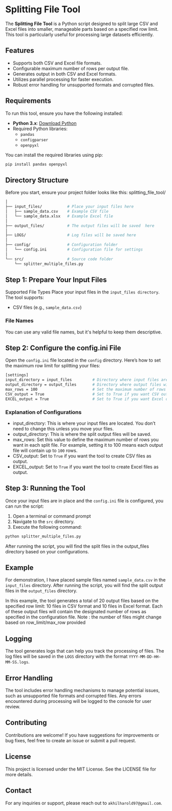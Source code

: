 # Splitting File Tool

The **Splitting File Tool** is a Python script designed to split large CSV and Excel files into smaller, manageable parts based on a specified row limit. This tool is particularly useful for processing large datasets efficiently.

## Features

- Supports both CSV and Excel file formats.
- Configurable maximum number of rows per output file.
- Generates output in both CSV and Excel formats.
- Utilizes parallel processing for faster execution.
- Robust error handling for unsupported formats and corrupted files.

## Requirements

To run this tool, ensure you have the following installed:

- **Python 3.x**: [Download Python](https://www.python.org/downloads/)
- Required Python libraries:
  - `pandas`
  - `configparser`
  - `openpyxl`

You can install the required libraries using pip:

```bash
pip install pandas openpyxl
```
## Directory Structure

Before you start, ensure your project folder looks like this:
splitting_file_tool/ 
```bash
│
├── input_files/           # Place your input files here
│   ├── sample_data.csv    # Example CSV file
│   └── sample_data.xlsx   # Example Excel file
│
├── output_files/          # The output files will be saved  here
│
├── LOGS/                  # Log files will be saved here
│
├── config/                # Configuration folder
│   └── config.ini         # Configuration file for settings
│
└── src/                   # Source code folder
    └── splitter_multiple_files.py
```

## Step 1: Prepare Your Input Files
Supported File Types
Place your input files in the ```input_files directory```. The tool supports:
* CSV files (e.g., ```sample_data.csv```)

### File Names
You can use any valid file names, but it's helpful to keep them descriptive.

## Step 2: Configure the config.ini File
Open the ```config.ini``` file located in the ```config``` directory. Here’s how to set the maximum row limit for splitting your files:
``` bash
[settings]
input_directory = input_files         # Directory where input files are stored
output_directory = output_files       # Directory where output files will be saved
max_rows = 100                        # Set the maximum number of rows per output file
CSV_output = True                     # Set to True if you want CSV outputs
EXCEL_output = True                   # Set to True if you want Excel outputs
```
### Explanation of Configurations
* input_directory: This is where your input files are located. You don’t need to change this unless you move your files.
* output_directory: This is where the split output files will be saved.
* max_rows: Set this value to define the maximum number of rows you want in each split file. For example, setting it to 100 means each output file will contain up to ```100``` rows.
* CSV_output: Set to ```True``` if you want the tool to create CSV files as output.
* EXCEL_output: Set to ```True``` if you want the tool to create Excel files as output.

## Step 3: Running the Tool
Once your input files are in place and the ```config.ini``` file is configured, you can run the script:

1. Open a terminal or command prompt 
2. Navigate to the ```src``` directory.
3. Execute the following command:
``` bash
python splitter_multiple_files.py
```
After running the script, you will find the split files in the output_files directory based on your configurations.
## Example
For demonstration, I have placed sample files named  ```sample_data.csv``` in the ```input_files``` directory. After running the script, you will find the split output files in the ```output_files``` directory.

In this example, the tool generates a total of 20 output files based on the specified row limit: 10 files in CSV format and 10 files in Excel format. Each of these output files will contain the designated number of rows as specified in the configuration file.
Note : the number of files might change based on row_limit/max_row provided

## Logging
The tool generates logs that can help you track the processing of files. The log files will be saved in the ```LOGS``` directory with the format ```YYYY-MM-DD-HH-MM-SS.logs```.

## Error Handling
The tool includes error handling mechanisms to manage potential issues, such as unsupported file formats and corrupted files. Any errors encountered during processing will be logged to the console for user review.

## Contributing
Contributions are welcome! If you have suggestions for improvements or bug fixes, feel free to create an issue or submit a pull request.

## License
This project is licensed under the MIT License. See the LICENSE file for more details.

## Contact
For any inquiries or support, please reach out to ```akhilharold97@gmail.com```.


